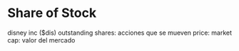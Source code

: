 # Share of Stock

disney inc ($dis)
outstanding shares: acciones que se mueven
price: 
market cap: valor del mercado 